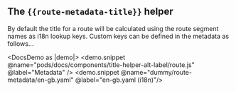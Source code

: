 ## The `{{route-metadata-title}}` helper

By default the title for a route will be calculated using the route segment names as i18n lookup keys. Custom keys can
be defined in the metadata as follows...

<DocsDemo as |demo|>
    <demo.snippet @name="pods/docs/components/title-helper-alt-label/route.js" @label="Metadata" />
    <demo.snippet @name="dummy/route-metadata/en-gb.yaml" @label="en-gb.yaml (i18n)"/>
</DocsDemo>
